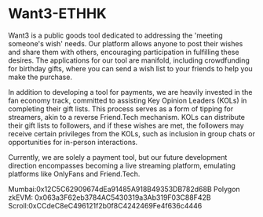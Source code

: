 # Want3-ETHHK

Want3 is a public goods tool dedicated to addressing the 'meeting someone's wish' needs. Our platform allows anyone to post their wishes and share them with others, encouraging participation in fulfilling these desires. The applications for our tool are manifold, including crowdfunding for birthday gifts, where you can send a wish list to your friends to help you make the purchase.

In addition to developing a tool for payments, we are heavily invested in the fan economy track, committed to assisting Key Opinion Leaders (KOLs) in completing their gift lists. This process serves as a form of tipping for streamers, akin to a reverse Friend.Tech mechanism. KOLs can distribute their gift lists to followers, and if these wishes are met, the followers may receive certain privileges from the KOLs, such as inclusion in group chats or opportunities for in-person interactions.

Currently, we are solely a payment tool, but our future development direction encompasses becoming a live streaming platform, emulating platforms like OnlyFans and Friend.Tech.

Mumbai:0x12C5C62909674dEa91485A918B49353DB782d68B
Polygon zkEVM: 0x063a3F62eb3784AC5430319a3Ab319F03C88F42B
Scroll:0xCCdeC8eC496121f2b0f8C4242469Fe4f636c4446